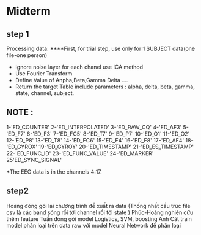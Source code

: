 # Midterm
## step 1 
Processing data: 
****First, for trial step, use only for 1 SUBJECT data(one file-one person) 
- Ignore noise layer for each chanel use ICA method 
- Use Fourier Transform
- Define Value of Anpha,Beta,Gamma Delta ....
- Return the target Table include parameters : alpha,	delta,	beta,	gamma,	state,	channel,	subject.
  
## NOTE :
  1-'ED_COUNTER'
2-'ED_INTERPOLATED'
3-'ED_RAW_CQ'
4-'ED_AF3'
5-'ED_F7'
6-'ED_F3'
7-'ED_FC5'
8-'ED_T7'
9-'ED_P7'
10-'ED_O1'
11-'ED_O2'
12-'ED_P8'
13-'ED_T8'
14-'ED_FC6'
15-'ED_F4'
16-'ED_F8'
17-'ED_AF4'
18-'ED_GYROX'
19-'ED_GYROY'
20-'ED_TIMESTAMP'
21-'ED_ES_TIMESTAMP'
22-'ED_FUNC_ID'
23-'ED_FUNC_VALUE'
24-'ED_MARKER'
25'ED_SYNC_SIGNAL'

*The EEG data is in the channels 4:17.
## step2 
Hoàng đóng gói lại chương trình để xuất ra data (Thống nhất cấu trúc file csv là các band sóng rồi tới channel rồi tới state ) 
Phúc-Hoàng nghiên cứu thêm feature 
Tuấn đóng gói model Logistics, SVM, boosting 
Anh Cát train model phân loại trên data raw với model Neural Network để phân loại 
